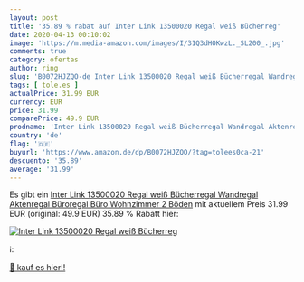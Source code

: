 ```yaml
---
layout: post
title: '35.89 % rabat auf Inter Link 13500020 Regal weiß Bücherreg'
date: 2020-04-13 00:10:02
image: 'https://m.media-amazon.com/images/I/31Q3dHOKwzL._SL200_.jpg'
comments: true
category: ofertas
author: ring
slug: 'B0072HJZQO-de Inter Link 13500020 Regal weiß Bücherregal Wandregal...'
tags: [ tole.es ]
actualPrice: 31.99 EUR
currency: EUR
price: 31.99
comparePrice: 49.9 EUR
prodname: 'Inter Link 13500020 Regal weiß Bücherregal Wandregal Aktenregal Büroregal Büro Wohnzimmer 2 Böden'
country: 'de'
flag: '🇩🇪'
buyurl: 'https://www.amazon.de/dp/B0072HJZQO/?tag=tolees0ca-21'
descuento: '35.89'
average: '31.99'
---
```


Es gibt ein [Inter Link 13500020 Regal weiß Bücherregal Wandregal Aktenregal Büroregal Büro Wohnzimmer 2 Böden](https://www.amazon.de/dp/B0072HJZQO/?tag=tolees0ca-21) mit aktuellem Preis 31.99 EUR (original: 49.9 EUR) 35.89 % Rabatt hier:

[![Inter Link 13500020 Regal weiß Bücherreg](https://m.media-amazon.com/images/I/31Q3dHOKwzL._SL200_.jpg)](https://www.amazon.de/dp/B0072HJZQO/?tag=tolees0ca-21)

ℹ️:


[🛒 kauf es hier!!](https://www.amazon.de/dp/B0072HJZQO/?tag=tolees0ca-21)
